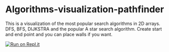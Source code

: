 # Algorithms-visualization-pathfinder

This is a visualization of the most popular search algorithms in 2D arrays. DFS, BFS, DIJKSTRA and the popular A star search algorithm. Create start and end point and you can place walls if you want.

[![Run on Repl.it](https://replit.com/badge/github/ERoydev/Algorithms-visualization-pathfinder)](https://replit.com/new/github/ERoydev/Algorithms-visualization-pathfinder)

